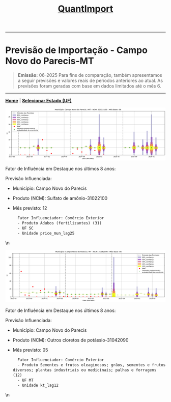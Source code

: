 <header>
    <h1><a href="https://quantimportbrazil.github.io/Sobre/">QuantImport</a></h1>
</header>

---

# Previsão de Importação - Campo Novo do Parecis-MT

> **Emissão:** 06-2025
> Para fins de comparação, também apresentamos a seguir previsões e valores reais de períodos anteriores ao atual.
> As previsões foram geradas com base em dados limitados até o mês 6.

---

**[Home](https://quantimportbrazil.github.io/Sobre/)** | **[Selecionar Estado (UF)](https://quantimportbrazil.github.io/Unidades_Federativas/)**


![Gráfico de Previsão](31022100.png)

Fator de Influência em Destaque nos últimos 8 anos:

Previsão Influenciada:
- Município: Campo Novo do Parecis
- Produto (NCM): Sulfato de amônio-31022100 
- Mês previsto: 12


        Fator Influenciador: Comércio Exterior
        - Produto Adubos (fertilizantes) (31)
        - UF SC
        - Unidade price_mun_lag25
\n




![Gráfico de Previsão](31042090.png)

Fator de Influência em Destaque nos últimos 8 anos:

Previsão Influenciada:
- Município: Campo Novo do Parecis
- Produto (NCM): Outros cloretos de potássio-31042090 
- Mês previsto: 05


        Fator Influenciador: Comércio Exterior
        - Produto Sementes e frutos oleaginosos; grãos, sementes e frutos diversos; plantas industriais ou medicinais; palhas e forragens (12)
        - UF MT
        - Unidade kt_lag12
\n


